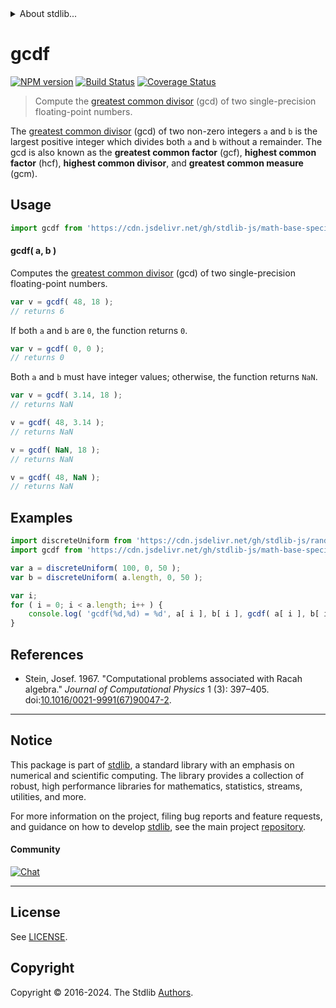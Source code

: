 <!--

@license Apache-2.0

Copyright (c) 2024 The Stdlib Authors.

Licensed under the Apache License, Version 2.0 (the "License");
you may not use this file except in compliance with the License.
You may obtain a copy of the License at

   http://www.apache.org/licenses/LICENSE-2.0

Unless required by applicable law or agreed to in writing, software
distributed under the License is distributed on an "AS IS" BASIS,
WITHOUT WARRANTIES OR CONDITIONS OF ANY KIND, either express or implied.
See the License for the specific language governing permissions and
limitations under the License.

-->


<details>
  <summary>
    About stdlib...
  </summary>
  <p>We believe in a future in which the web is a preferred environment for numerical computation. To help realize this future, we've built stdlib. stdlib is a standard library, with an emphasis on numerical and scientific computation, written in JavaScript (and C) for execution in browsers and in Node.js.</p>
  <p>The library is fully decomposable, being architected in such a way that you can swap out and mix and match APIs and functionality to cater to your exact preferences and use cases.</p>
  <p>When you use stdlib, you can be absolutely certain that you are using the most thorough, rigorous, well-written, studied, documented, tested, measured, and high-quality code out there.</p>
  <p>To join us in bringing numerical computing to the web, get started by checking us out on <a href="https://github.com/stdlib-js/stdlib">GitHub</a>, and please consider <a href="https://opencollective.com/stdlib">financially supporting stdlib</a>. We greatly appreciate your continued support!</p>
</details>

# gcdf

[![NPM version][npm-image]][npm-url] [![Build Status][test-image]][test-url] [![Coverage Status][coverage-image]][coverage-url] <!-- [![dependencies][dependencies-image]][dependencies-url] -->

> Compute the [greatest common divisor][gcd] (gcd) of two single-precision floating-point numbers.

<!-- Section to include introductory text. Make sure to keep an empty line after the intro `section` element and another before the `/section` close. -->

<section class="intro">

The [greatest common divisor][gcd] (gcd) of two non-zero integers `a` and `b` is the largest positive integer which divides both `a` and `b` without a remainder. The gcd is also known as the **greatest common factor** (gcf), **highest common factor** (hcf), **highest common divisor**, and **greatest common measure** (gcm).

</section>

<!-- /.intro -->

<!-- Package usage documentation. -->



<section class="usage">

## Usage

```javascript
import gcdf from 'https://cdn.jsdelivr.net/gh/stdlib-js/math-base-special-gcdf@v0.0.0-deno/mod.js';
```

#### gcdf( a, b )

Computes the [greatest common divisor][gcd] (gcd) of two single-precision floating-point numbers.

```javascript
var v = gcdf( 48, 18 );
// returns 6
```

If both `a` and `b` are `0`, the function returns `0`.

```javascript
var v = gcdf( 0, 0 );
// returns 0
```

Both `a` and `b` must have integer values; otherwise, the function returns `NaN`.

```javascript
var v = gcdf( 3.14, 18 );
// returns NaN

v = gcdf( 48, 3.14 );
// returns NaN

v = gcdf( NaN, 18 );
// returns NaN

v = gcdf( 48, NaN );
// returns NaN
```

</section>

<!-- /.usage -->

<!-- Package usage notes. Make sure to keep an empty line after the `section` element and another before the `/section` close. -->

<section class="notes">

</section>

<!-- /.notes -->

<!-- Package usage examples. -->

<section class="examples">

## Examples

<!-- eslint no-undef: "error" -->

```javascript
import discreteUniform from 'https://cdn.jsdelivr.net/gh/stdlib-js/random-array-discrete-uniform@deno/mod.js';
import gcdf from 'https://cdn.jsdelivr.net/gh/stdlib-js/math-base-special-gcdf@v0.0.0-deno/mod.js';

var a = discreteUniform( 100, 0, 50 );
var b = discreteUniform( a.length, 0, 50 );

var i;
for ( i = 0; i < a.length; i++ ) {
    console.log( 'gcdf(%d,%d) = %d', a[ i ], b[ i ], gcdf( a[ i ], b[ i ] ) );
}
```

</section>

<!-- /.examples -->

<!-- C interface documentation. -->



<!-- Section to include cited references. If references are included, add a horizontal rule *before* the section. Make sure to keep an empty line after the `section` element and another before the `/section` close. -->

<section class="references">

## References

-   Stein, Josef. 1967. "Computational problems associated with Racah algebra." _Journal of Computational Physics_ 1 (3): 397–405. doi:[10.1016/0021-9991(67)90047-2][@stein:1967].

</section>

<!-- /.references -->

<!-- Section for related `stdlib` packages. Do not manually edit this section, as it is automatically populated. -->

<section class="related">

</section>

<!-- /.related -->

<!-- Section for all links. Make sure to keep an empty line after the `section` element and another before the `/section` close. -->


<section class="main-repo" >

* * *

## Notice

This package is part of [stdlib][stdlib], a standard library with an emphasis on numerical and scientific computing. The library provides a collection of robust, high performance libraries for mathematics, statistics, streams, utilities, and more.

For more information on the project, filing bug reports and feature requests, and guidance on how to develop [stdlib][stdlib], see the main project [repository][stdlib].

#### Community

[![Chat][chat-image]][chat-url]

---

## License

See [LICENSE][stdlib-license].


## Copyright

Copyright &copy; 2016-2024. The Stdlib [Authors][stdlib-authors].

</section>

<!-- /.stdlib -->

<!-- Section for all links. Make sure to keep an empty line after the `section` element and another before the `/section` close. -->

<section class="links">

[npm-image]: http://img.shields.io/npm/v/@stdlib/math-base-special-gcdf.svg
[npm-url]: https://npmjs.org/package/@stdlib/math-base-special-gcdf

[test-image]: https://github.com/stdlib-js/math-base-special-gcdf/actions/workflows/test.yml/badge.svg?branch=main
[test-url]: https://github.com/stdlib-js/math-base-special-gcdf/actions/workflows/test.yml?query=branch:main

[coverage-image]: https://img.shields.io/codecov/c/github/stdlib-js/math-base-special-gcdf/main.svg
[coverage-url]: https://codecov.io/github/stdlib-js/math-base-special-gcdf?branch=main

<!--

[dependencies-image]: https://img.shields.io/david/stdlib-js/math-base-special-gcdf.svg
[dependencies-url]: https://david-dm.org/stdlib-js/math-base-special-gcdf/main

-->

[chat-image]: https://img.shields.io/gitter/room/stdlib-js/stdlib.svg
[chat-url]: https://app.gitter.im/#/room/#stdlib-js_stdlib:gitter.im

[stdlib]: https://github.com/stdlib-js/stdlib

[stdlib-authors]: https://github.com/stdlib-js/stdlib/graphs/contributors

[umd]: https://github.com/umdjs/umd
[es-module]: https://developer.mozilla.org/en-US/docs/Web/JavaScript/Guide/Modules

[deno-url]: https://github.com/stdlib-js/math-base-special-gcdf/tree/deno
[deno-readme]: https://github.com/stdlib-js/math-base-special-gcdf/blob/deno/README.md
[umd-url]: https://github.com/stdlib-js/math-base-special-gcdf/tree/umd
[umd-readme]: https://github.com/stdlib-js/math-base-special-gcdf/blob/umd/README.md
[esm-url]: https://github.com/stdlib-js/math-base-special-gcdf/tree/esm
[esm-readme]: https://github.com/stdlib-js/math-base-special-gcdf/blob/esm/README.md
[branches-url]: https://github.com/stdlib-js/math-base-special-gcdf/blob/main/branches.md

[stdlib-license]: https://raw.githubusercontent.com/stdlib-js/math-base-special-gcdf/main/LICENSE

[gcd]: https://en.wikipedia.org/wiki/Greatest_common_divisor

[@stein:1967]: https://doi.org/10.1016/0021-9991(67)90047-2

<!-- <related-links> -->

<!-- </related-links> -->

</section>

<!-- /.links -->
